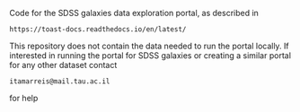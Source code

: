 Code for the SDSS galaxies data exploration portal, as described in 
```
https://toast-docs.readthedocs.io/en/latest/
```

This repository does not contain the data needed to run the portal locally. 
If interested in running the portal for SDSS galaxies or creating a similar portal for any other dataset contact
```
itamarreis@mail.tau.ac.il
```
for help
